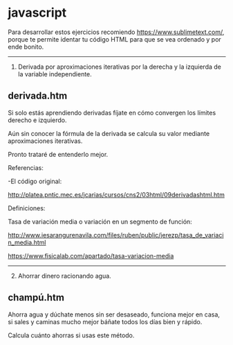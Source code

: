 # javascript

Para desarrollar estos ejercicios recomiendo https://www.sublimetext.com/, porque te permite identar 
tu código HTML para que se vea ordenado y por ende bonito.

------------------------------------------------------------------------------------------------------
1. Derivada por aproximaciones iterativas por la derecha y la izquierda de la variable independiente.

derivada.htm
------------------------------------------------------------------------------------------------------

Si solo estás aprendiendo derivadas fíjate en cómo convergen los límites derecho e izquierdo. 

Aún sin conocer la fórmula de la derivada se calcula su valor mediante aproximaciones iterativas.

Pronto trataré de entenderlo mejor.

Referencias:

-El código original:

http://platea.pntic.mec.es/jcarias/cursos/cns2/03html/09derivadashtml.htm

Definiciones:

Tasa de variación media o variación en un segmento de función:

http://www.iesarangurenavila.com/files/ruben/public/jerezp/tasa_de_variacin_media.html

https://www.fisicalab.com/apartado/tasa-variacion-media


------------------------------------------------------------------------------------------------------
2. Ahorrar dinero racionando agua.

champú.htm
------------------------------------------------------------------------------------------------------

Ahorra agua y dúchate menos sin ser desaseado, funciona mejor en casa, si sales y caminas mucho mejor báñate todos los días bien y rápido.

Calcula cuánto ahorras si usas este método.